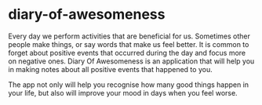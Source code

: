 # diary-of-awesomeness
Every day we perform activities that are beneficial for us. Sometimes other people make things, or say words that make us feel better. It is common to forget about positive events that occurred during the day and focus more on negative ones. Diary Of Awesomeness is an application that will help you in making notes about all positive events that happened to you.

The app not only will help you recognise how many good things happen in your life, but also will improve your mood in days when you feel worse.
